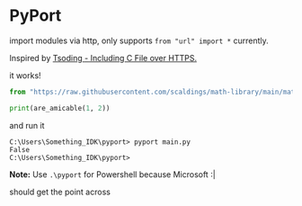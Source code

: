 # PyPort

import modules via http, only supports `from "url" import *` currently.

Inspired by [Tsoding - Including C File over HTTPS.](https://www.youtube.com/watch?v=4vSyqK3SK-0)

it works!
```python
from "https://raw.githubusercontent.com/scaldings/math-library/main/math-lib.py" import *

print(are_amicable(1, 2))
```

and run it
```commandline
C:\Users\Something_IDK\pyport> pyport main.py
False
C:\Users\Something_IDK\pyport>
```
**Note:** Use `.\pyport` for Powershell because Microsoft :|


should get the point across
